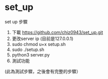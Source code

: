 # set_up

set up 步驟
1. 下載 https://github.com/chiz0943/set_up.git
2. 更改server ip (目前是127.0.0.1)
3. sudo chmod u+x setup.sh
4. sudo ./setup.sh
5. python3 server.py
6. 測試功能

(此為測試步驟，之後會有完整的步驟）
